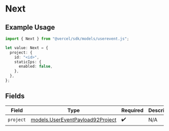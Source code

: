 # Next

## Example Usage

```typescript
import { Next } from "@vercel/sdk/models/userevent.js";

let value: Next = {
  project: {
    id: "<id>",
    staticIps: {
      enabled: false,
    },
  },
};
```

## Fields

| Field                                                                      | Type                                                                       | Required                                                                   | Description                                                                |
| -------------------------------------------------------------------------- | -------------------------------------------------------------------------- | -------------------------------------------------------------------------- | -------------------------------------------------------------------------- |
| `project`                                                                  | [models.UserEventPayload92Project](../models/usereventpayload92project.md) | :heavy_check_mark:                                                         | N/A                                                                        |